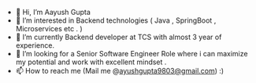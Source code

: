 - 👋 Hi, I’m Aayush Gupta
- 👀 I’m interested in Backend technologies ( Java , SpringBoot , Microservices etc . )
- 🌱 I’m currently Backend developer at TCS with almost 3 year of experience.
- 💞️ I’m looking for a Senior Software Engineer Role where i can maximize my potential and work with excellent mindset .
- 📫 How to reach me (Mail me @ayushgupta9803@gmail.com) :)

<!---
ayushgupta9803/ayushgupta9803 is a ✨ special ✨ repository because its `README.md` (this file) appears on your GitHub profile.
You can click the Preview link to take a look at your changes.
--->
